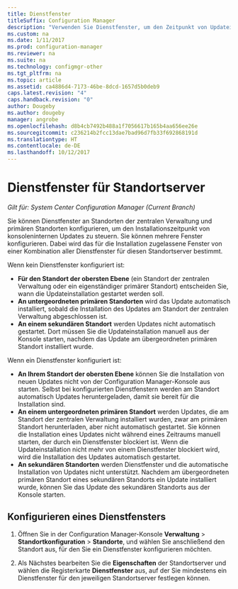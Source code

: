 ```yaml
---
title: Dienstfenster
titleSuffix: Configuration Manager
description: "Verwenden Sie Dienstfenster, um den Zeitpunkt von Updateinstallationen für System Center Configuration Manager-Standorte zu steuern."
ms.custom: na
ms.date: 1/11/2017
ms.prod: configuration-manager
ms.reviewer: na
ms.suite: na
ms.technology: configmgr-other
ms.tgt_pltfrm: na
ms.topic: article
ms.assetid: ca4886d4-7173-46be-8dcd-1657d5b0deb9
caps.latest.revision: "4"
caps.handback.revision: "0"
author: Dougeby
ms.author: dougeby
manager: angrobe
ms.openlocfilehash: d8b4cb7492b488a1f7056617b165b4aa656ee26e
ms.sourcegitcommit: c236214b2fcc13dae7bad96d7fb33f692868191d
ms.translationtype: HT
ms.contentlocale: de-DE
ms.lasthandoff: 10/12/2017
---
```

#  <a name="service-windows-for-site-servers"></a>Dienstfenster für Standortserver

*Gilt für: System Center Configuration Manager (Current Branch)*

Sie können Dienstfenster an Standorten der zentralen Verwaltung und primären Standorten konfigurieren, um den Installationszeitpunkt von konsoleninternen Updates zu steuern.  Sie können mehrere Fenster konfigurieren. Dabei wird das für die Installation zugelassene Fenster von einer Kombination aller Dienstfenster für diesen Standortserver bestimmt.

Wenn kein Dienstfenster konfiguriert ist:
- **Für den Standort der obersten Ebene** (ein Standort der zentralen Verwaltung oder ein eigenständiger primärer Standort) entscheiden Sie, wann die Updateinstallation gestartet werden soll.
- **An untergeordneten primären Standorten** wird das Update automatisch installiert, sobald die Installation des Updates am Standort der zentralen Verwaltung abgeschlossen ist.
- **An einem sekundären Standort** werden Updates nicht automatisch gestartet. Dort müssen Sie die Updateinstallation manuell aus der Konsole starten, nachdem das Update am übergeordneten primären Standort installiert wurde.

Wenn ein Dienstfenster konfiguriert ist:
- **An Ihrem Standort der obersten Ebene** können Sie die Installation von neuen Updates nicht von der Configuration Manager-Konsole aus starten. Selbst bei konfigurierten Dienstfenstern werden am Standort automatisch Updates heruntergeladen, damit sie bereit für die Installation sind.  
- **An einem untergeordneten primären Standort** werden Updates, die am Standort der zentralen Verwaltung installiert wurden, zwar am primären Standort herunterladen, aber nicht automatisch gestartet. Sie können die Installation eines Updates nicht während eines Zeitraums manuell starten, der durch ein Dienstfenster blockiert ist. Wenn die Updateinstallation nicht mehr von einem Dienstfenster blockiert wird, wird die Installation des Updates automatisch gestartet.
- **An sekundären Standorten** werden Dienstfenster und die automatische Installation von Updates nicht unterstützt. Nachdem am übergeordneten primären Standort eines sekundären Standorts ein Update installiert wurde, können Sie das Update des sekundären Standorts aus der Konsole starten.

## <a name="to-configure-a-service-window"></a>Konfigurieren eines Dienstfensters

1.  Öffnen Sie in der Configuration Manager-Konsole **Verwaltung** > **Standortkonfiguration** > **Standorte**, und wählen Sie anschließend den Standort aus, für den Sie ein Dienstfenster konfigurieren möchten.  

2.  Als Nächstes bearbeiten Sie die **Eigenschaften** der Standortserver und wählen die Registerkarte **Dienstfenster** aus, auf der Sie mindestens ein Dienstfenster für den jeweiligen Standortserver festlegen können.  
